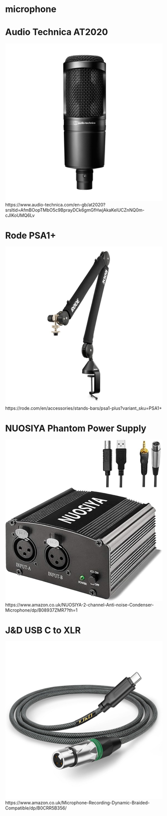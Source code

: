 # microphone


<h1>Audio Technica AT2020</h1>
<img src="audio_technica_at2020.png">
https://www.audio-technica.com/en-gb/at2020?srsltid=AfmBOopTMbO5c9BprayDCk6gmGfHwjAkaKelUCZnNQ0m-cJIKoUMQ6Lv


<h1>Rode PSA1+</h1>
<img src="rode_psa1+.jpg">
https://rode.com/en/accessories/stands-bars/psa1-plus?variant_sku=PSA1+

<h1>NUOSIYA Phantom Power Supply</h1>
<img src="nuosiya.jpg">
https://www.amazon.co.uk/NUOSIYA-2-channel-Anti-noise-Condenser-Microphone/dp/B08937ZMR7?th=1

<h1>J&D USB C to XLR</h1>
<img src="jd_usb_c_to_xlr.jpg">
https://www.amazon.co.uk/Microphone-Recording-Dynamic-Braided-Compatible/dp/B0CRR5B356/


